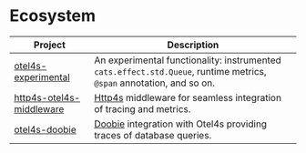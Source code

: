 # Ecosystem

| Project                                              | Description                                                                                                          |
|------------------------------------------------------|----------------------------------------------------------------------------------------------------------------------|
| [otel4s-experimental][otel4s-experimental]           | An experimental functionality: instrumented `cats.effect.std.Queue`, runtime metrics, `@span` annotation, and so on. |
| [http4s-otel4s-middleware][http4s-otel4s-middleware] | [Http4s][http4s] middleware for seamless integration of tracing and metrics.                                         |
| [otel4s-doobie][otel4s-doobie]                       | [Doobie][doobie] integration with Otel4s providing traces of database queries.                                       |

[otel4s-experimental]: https://github.com/typelevel/otel4s-experimental
[http4s-otel4s-middleware]: https://github.com/http4s/http4s-otel4s-middleware
[http4s]: https://github.com/http4s/http4s
[otel4s-doobie]: https://github.com/arturaz/otel4s-doobie
[doobie]: https://github.com/tpolecat/doobie
